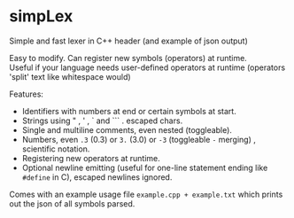 # simpLex
Simple and fast lexer in C++ header (and example of json output)     
   
Easy to modify. Can register new symbols (operators) at runtime.  
Useful if your language needs user-defined operators at runtime (operators 'split' text like whitespace would)   
  
Features:   
- Identifiers with numbers at end or certain symbols at start.   
- Strings using " , ' , ` and ``` . escaped chars.     
- Single and multiline comments, even nested (toggleable).     
- Numbers, even `.3` (0.3) or `3.` (3.0) or `-3` (toggleable `-` merging) , scientific notation.   
- Registering new operators at runtime.   
- Optional newline emitting (useful for one-line statement ending like `#define` in C), escaped newlines ignored.  
      
Comes with an example usage file `example.cpp + example.txt` which prints out the json of all symbols parsed.  
  
